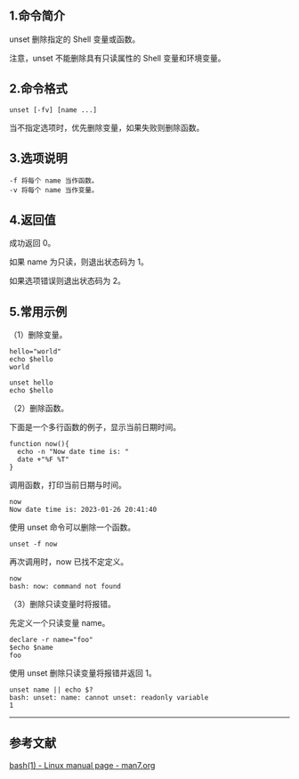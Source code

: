 ## 1.命令简介
unset 删除指定的 Shell 变量或函数。

注意，unset 不能删除具有只读属性的 Shell 变量和环境变量。

## 2.命令格式
```shell
unset [-fv] [name ...]
```
当不指定选项时，优先删除变量，如果失败则删除函数。

## 3.选项说明
```shell
-f 将每个 name 当作函数。
-v 将每个 name 当作变量。
```

## 4.返回值
成功返回 0。

如果 name 为只读，则退出状态码为 1。

如果选项错误则退出状态码为 2。

## 5.常用示例
（1）删除变量。

```shell
hello="world"
echo $hello
world

unset hello
echo $hello

```

（2）删除函数。

下面是一个多行函数的例子，显示当前日期时间。

```shell
function now(){
  echo -n "Now date time is: "
  date +"%F %T"
}
```
调用函数，打印当前日期与时间。

```shell
now
Now date time is: 2023-01-26 20:41:40
```
使用 unset 命令可以删除一个函数。

```shell
unset -f now
```
再次调用时，now 已找不定定义。

```shell
now
bash: now: command not found
```

（3）删除只读变量时将报错。

先定义一个只读变量 name。

```shell
declare -r name="foo"
$echo $name
foo
```
使用 unset 删除只读变量将报错并返回 1。

```shell
unset name || echo $?
bash: unset: name: cannot unset: readonly variable
1
```

---
## 参考文献
[bash(1) - Linux manual page - man7.org](http://man7.org/linux/man-pages/man1/bash.1.html)
